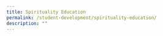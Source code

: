 ```yaml
---
title: Spirituality Education
permalink: /student-development/spirituality-education/
description: ""
---
```

